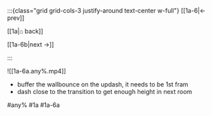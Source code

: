 :::{class="grid grid-cols-3 justify-around text-center w-full"}
[[1a-6|← prev]]

[[1a|⌂ back]]

[[1a-6b|next →]]

:::

![[1a-6a.any%.mp4]]

* buffer the wallbounce on the updash, it needs to be 1st fram
* dash close to the transition to get enough height in next room

#any% #1a #1a-6a
